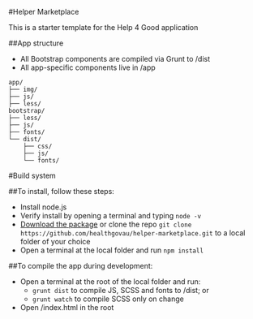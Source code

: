#Helper Marketplace

This is a starter template for the Help 4 Good application

##App structure

* All Bootstrap components are compiled via Grunt to /dist
* All app-specific components live in /app

```
app/
├── img/
├── js/
├── less/
bootstrap/
├── less/
├── js/
├── fonts/
└── dist/
    ├── css/
    ├── js/
    └── fonts/
```

#Build system

##To install, follow these steps:

* Install node.js
* Verify install by opening a terminal and typing `node -v`
* [Download the package](https://github.com/healthgovau/helper-marketplace/archive/master.zip) or clone the repo `git clone https://github.com/healthgovau/helper-marketplace.git` to a local folder of your choice
* Open a terminal at the local folder and run `npm install`

##To compile the app during development:

* Open a terminal at the root of the local folder and run:
  * `grunt dist` to compile JS, SCSS and fonts to /dist; or
  * `grunt watch` to compile SCSS only on change
* Open /index.html in the root